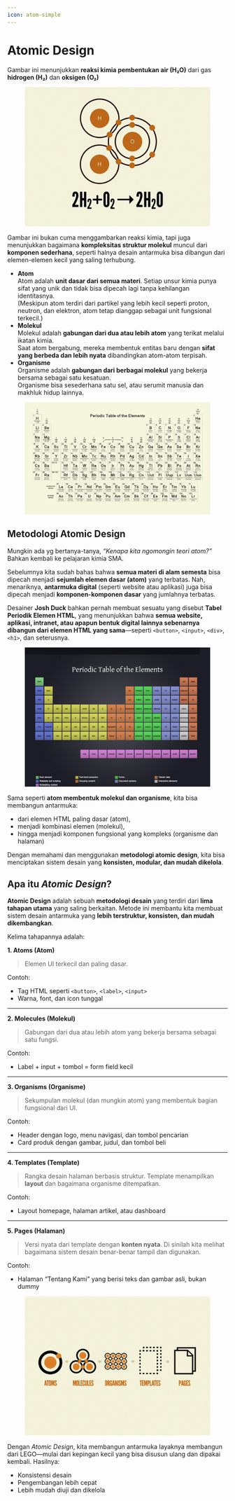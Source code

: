 ```yaml
---
icon: atom-simple
---
```


# Atomic Design

Gambar ini menunjukkan **reaksi kimia pembentukan air (H₂O)** dari gas **hidrogen (H₂)** dan **oksigen (O₂)**

<figure><img src="../.gitbook/assets/image (9).png" alt=""><figcaption></figcaption></figure>

Gambar ini bukan cuma menggambarkan reaksi kimia, tapi juga menunjukkan bagaimana **kompleksitas struktur molekul** muncul dari **komponen sederhana**, seperti halnya desain antarmuka bisa dibangun dari elemen-elemen kecil yang saling terhubung.

* **Atom**\
  Atom adalah **unit dasar dari semua materi**. Setiap unsur kimia punya sifat yang unik dan tidak bisa dipecah lagi tanpa kehilangan identitasnya.\
  (Meskipun atom terdiri dari partikel yang lebih kecil seperti proton, neutron, dan elektron, atom tetap dianggap sebagai unit fungsional terkecil.)
* **Molekul**\
  Molekul adalah **gabungan dari dua atau lebih atom** yang terikat melalui ikatan kimia.\
  Saat atom bergabung, mereka membentuk entitas baru dengan **sifat yang berbeda dan lebih nyata** dibandingkan atom-atom terpisah.
* **Organisme**\
  Organisme adalah **gabungan dari berbagai molekul** yang bekerja bersama sebagai satu kesatuan.\
  Organisme bisa sesederhana satu sel, atau serumit manusia dan makhluk hidup lainnya.

<figure><img src="../.gitbook/assets/image (1) (1) (1) (1).png" alt=""><figcaption></figcaption></figure>

## **Metodologi Atomic Design**

Mungkin ada yg bertanya-tanya, _“Kenapa kita  ngomongin teori atom?”_ Bahkan  kembali ke pelajaran kimia SMA.&#x20;

Sebelumnya kita sudah bahas bahwa **semua materi di alam semesta** bisa dipecah menjadi **sejumlah elemen dasar (atom)** yang terbatas. Nah, menariknya, **antarmuka digital** (seperti website atau aplikasi) juga bisa dipecah menjadi **komponen-komponen dasar** yang jumlahnya terbatas.

Desainer **Josh Duck** bahkan pernah membuat sesuatu yang disebut **Tabel Periodik Elemen HTML**, yang menunjukkan bahwa **semua website, aplikasi, intranet, atau apapun bentuk digital lainnya sebenarnya dibangun dari elemen HTML yang sama**—seperti `<button>`, `<input>`, `<div>`, `<h1>`, dan seterusnya.

<figure><img src="../.gitbook/assets/image (2) (1) (1).png" alt=""><figcaption></figcaption></figure>

Sama seperti **atom membentuk molekul dan organisme**, kita bisa membangun antarmuka:

* dari elemen HTML paling dasar (atom),
* menjadi kombinasi elemen (molekul),
* hingga menjadi komponen fungsional yang kompleks (organisme dan halaman)

Dengan memahami dan menggunakan **metodologi atomic design**, kita bisa menciptakan sistem desain yang **konsisten, modular, dan mudah dikelola**.

## Apa itu _Atomic Design_?

**Atomic Design** adalah sebuah **metodologi desain** yang terdiri dari **lima tahapan utama** yang saling berkaitan. Metode ini membantu kita membuat sistem desain antarmuka yang **lebih terstruktur, konsisten, dan mudah dikembangkan**.

Kelima tahapannya adalah:

**1. Atoms (Atom)**

> Elemen UI terkecil dan paling dasar.

Contoh:

* Tag HTML seperti `<button>`, `<label>`, `<input>`
* Warna, font, dan icon tunggal

***

**2. Molecules (Molekul)**

> Gabungan dari dua atau lebih atom yang bekerja bersama sebagai satu fungsi.

Contoh:

* Label + input + tombol = form field kecil

***

**3. Organisms (Organisme)**

> Sekumpulan molekul (dan mungkin atom) yang membentuk bagian fungsional dari UI.

Contoh:

* Header dengan logo, menu navigasi, dan tombol pencarian
* Card produk dengan gambar, judul, dan tombol beli

***

**4. Templates (Template)**

> Rangka desain halaman berbasis struktur. Template menampilkan **layout** dan bagaimana organisme ditempatkan.

Contoh:

* Layout homepage, halaman artikel, atau dashboard

***

**5. Pages (Halaman)**

> Versi nyata dari template dengan **konten nyata**. Di sinilah kita melihat bagaimana sistem desain benar-benar tampil dan digunakan.

Contoh:

* Halaman “Tentang Kami” yang berisi teks dan gambar asli, bukan dummy



<figure><img src="../.gitbook/assets/image (3) (1) (1).png" alt=""><figcaption></figcaption></figure>

Dengan _Atomic Design_, kita membangun antarmuka layaknya membangun dari LEGO—mulai dari kepingan kecil yang bisa disusun ulang dan dipakai kembali. Hasilnya:

* Konsistensi desain
* Pengembangan lebih cepat
* Lebih mudah diuji dan dikelola
